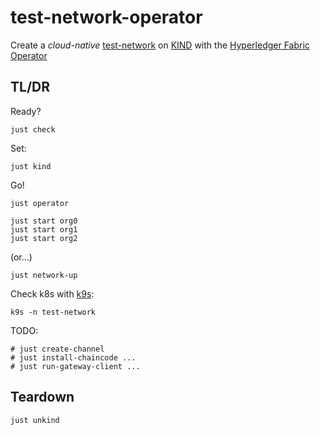 # test-network-operator

Create a _cloud-native_ [test-network](https://github.com/hyperledger/fabric-samples/tree/main/test-network) on [KIND](https://kind.sigs.k8s.io) with the [Hyperledger Fabric Operator](https://github.com/hyperledger-labs/fabric-operator)  

## TL/DR

Ready?
```shell
just check 
```

Set:
```shell
just kind 
```

Go!
```shell
just operator

just start org0
just start org1
just start org2
```

(or...) 
```shell
just network-up
```


Check k8s with [k9s](https://k9scli.io/topics/install/):  
```shell
k9s -n test-network
```



TODO: 
```shell
# just create-channel
# just install-chaincode ... 
# just run-gateway-client ... 
```



## Teardown

```shell
just unkind
```
